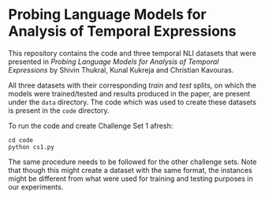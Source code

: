 # Probing Language Models for Analysis of Temporal Expressions

This repository contains the code and three temporal NLI datasets that were presented in _Probing Language Models for Analysis of Temporal Expressions_ by Shivin Thukral, Kunal Kukreja and Christian Kavouras.

All three datasets with their corresponding _train_ and _test_ splits, on which the models were trained/tested and results produced in the paper, are present under the `data` directory. The code which was used to create these datasets is present in the `code` directory. 

To run the code and create Challenge Set 1 afresh:
```
cd code
python cs1.py
```
The same procedure needs to be followed for the other challenge sets.
Note that though this might create a dataset with the same format, the instances might be different from what were used for training and testing purposes in our experiments.
